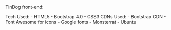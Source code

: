 TinDog front-end:

  Tech Used:
    - HTML5
    - Bootstrap 4.0
    - CSS3 
  CDNs Used:
    - Bootstrap CDN 
    - Font Awesome for icons 
    - Google fonts
        - Monsterrat 
        - Ubuntu
